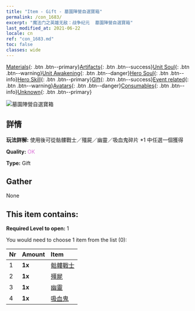 ```yaml
---
title: "Item - Gift - 墓園陣營自選寶箱"
permalink: /con_1683/
excerpt: "魔法门之英雄无敌：战争纪元  墓園陣營自選寶箱"
last_modified_at: 2021-06-22
locale: cn
ref: "con_1683.md"
toc: false
classes: wide
---
```

 [Materials](/ItemsCN/){: .btn .btn--primary}[Artifacts](/ItemsCN/Artifacts/){: .btn .btn--success}[Unit Soul](/ItemsCN/UnitSoul/){: .btn .btn--warning}[Unit Awakening](/ItemsCN/UnitAwakening/){: .btn .btn--danger}[Hero Soul](/ItemsCN/HeroSoul/){: .btn .btn--info}[Hero Skill](/ItemsCN/HeroSkill/){: .btn .btn--primary}[Gift](/ItemsCN/Gift/){: .btn .btn--success}[Event related](/ItemsCN/Events/){: .btn .btn--warning}[Avatars](/ItemsCN/Avatars/){: .btn .btn--danger}[Consumables](/ItemsCN/Consumables/){: .btn .btn--info}[Unknown](/ItemsCN/Unknown/){: .btn .btn--primary}

 ![墓園陣營自選寶箱](/images/t/i_907282.png)

## 詳情
 **玩法詳解:** 使用後可從骷髏戰士／殭屍／幽靈／吸血鬼碎片 *1 中任選一個獲得

 **Quality:** <span style="color: #DA70D6">OK</span>

 **Type:** Gift

## Gather

  None

## This item contains:

 **Required Level to open:** 1

 You would need to choose 1 item from the list (0):

  | Nr | Amount |     Item    |
  |:---|:-------|:------------|
  | 1 |  **1x** | [骷髏戰士](/cn/Items/unt_208/) |  | 
  | 2 |  **1x** | [殭屍](/cn/Items/unt_209/) |  | 
  | 3 |  **1x** | [幽靈](/cn/Items/unt_210/) |  | 
  | 4 |  **1x** | [吸血鬼](/cn/Items/unt_211/) |  | 
